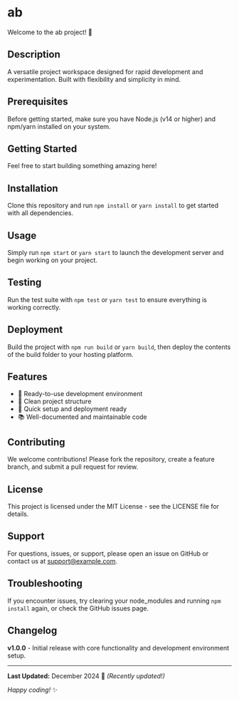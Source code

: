 # ab

Welcome to the ab project! 🚀

## Description

A versatile project workspace designed for rapid development and experimentation. Built with flexibility and simplicity in mind.

## Prerequisites

Before getting started, make sure you have Node.js (v14 or higher) and npm/yarn installed on your system.

## Getting Started

Feel free to start building something amazing here!

## Installation

Clone this repository and run `npm install` or `yarn install` to get started with all dependencies.

## Usage

Simply run `npm start` or `yarn start` to launch the development server and begin working on your project.

## Testing

Run the test suite with `npm test` or `yarn test` to ensure everything is working correctly.

## Deployment

Build the project with `npm run build` or `yarn build`, then deploy the contents of the build folder to your hosting platform.

## Features

- 🔧 Ready-to-use development environment
- 📁 Clean project structure
- 🚀 Quick setup and deployment ready
- 📚 Well-documented and maintainable code

## Contributing

We welcome contributions! Please fork the repository, create a feature branch, and submit a pull request for review.

## License

This project is licensed under the MIT License - see the LICENSE file for details.

## Support

For questions, issues, or support, please open an issue on GitHub or contact us at support@example.com.

## Troubleshooting

If you encounter issues, try clearing your node_modules and running `npm install` again, or check the GitHub issues page.

## Changelog

**v1.0.0** - Initial release with core functionality and development environment setup.

---

**Last Updated:** December 2024 📅 _(Recently updated!)_

*Happy coding!* ✨
